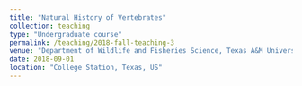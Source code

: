 ```yaml
---
title: "Natural History of Vertebrates"
collection: teaching
type: "Undergraduate course"
permalink: /teaching/2018-fall-teaching-3
venue: "Department of Wildlife and Fisheries Science, Texas A&M University"
date: 2018-09-01
location: "College Station, Texas, US"
---
```


